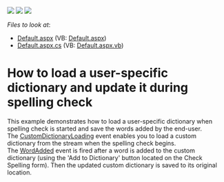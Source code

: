 <!-- default badges list -->
![](https://img.shields.io/endpoint?url=https://codecentral.devexpress.com/api/v1/VersionRange/128605905/15.2.4%2B)
[![](https://img.shields.io/badge/Open_in_DevExpress_Support_Center-FF7200?style=flat-square&logo=DevExpress&logoColor=white)](https://supportcenter.devexpress.com/ticket/details/E3002)
[![](https://img.shields.io/badge/📖_How_to_use_DevExpress_Examples-e9f6fc?style=flat-square)](https://docs.devexpress.com/GeneralInformation/403183)
<!-- default badges end -->
<!-- default file list -->
*Files to look at*:

* [Default.aspx](./CS/SpellCheckerCustomDictionarySample/Default.aspx) (VB: [Default.aspx](./VB/SpellCheckerCustomDictionarySample/Default.aspx))
* [Default.aspx.cs](./CS/SpellCheckerCustomDictionarySample/Default.aspx.cs) (VB: [Default.aspx.vb](./VB/SpellCheckerCustomDictionarySample/Default.aspx.vb))
<!-- default file list end -->
# How to load a user-specific dictionary and update it during spelling check


<p>This example demonstrates how to load a user-specific dictionary when spelling check is started and save the words added by the end-user.<br />
The <a href="http://documentation.devexpress.com/#AspNet/DevExpressWebASPxSpellCheckerASPxSpellChecker_CustomDictionaryLoadingtopic"><u>CustomDictionaryLoading</u></a> event enables you to load a custom dictionary from the stream when the spelling check begins. <br />
The <a href="http://documentation.devexpress.com/#AspNet/DevExpressWebASPxSpellCheckerASPxSpellChecker_WordAddedtopic"><u>WordAdded</u></a> event is fired after a word is added to the custom dictionary (using the 'Add to Dictionary' button located on the Check Spelling form). Then the updated custom dictionary is saved to its original location.<br />
</p>

<br/>


